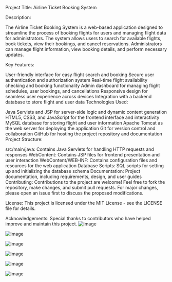 Project Title: Airline Ticket Booking System

Description:

The Airline Ticket Booking System is a web-based application designed to streamline the process of booking flights for users and managing flight data for administrators. The system allows users to search for available flights, book tickets, view their bookings, and cancel reservations. Administrators can manage flight information, view booking details, and perform necessary updates.

Key Features:

User-friendly interface for easy flight search and booking
Secure user authentication and authorization system
Real-time flight availability checking and booking functionality
Admin dashboard for managing flight schedules, user bookings, and cancellations
Responsive design for seamless user experience across devices
Integration with a backend database to store flight and user data
Technologies Used:

Java Servlets and JSP for server-side logic and dynamic content generation
HTML5, CSS3, and JavaScript for the frontend interface and interactivity
MySQL database for storing flight and user information
Apache Tomcat as the web server for deploying the application
Git for version control and collaboration
GitHub for hosting the project repository and documentation
Project Structure:

src/main/java: Contains Java Servlets for handling HTTP requests and responses
WebContent: Contains JSP files for frontend presentation and user interaction
WebContent/WEB-INF: Contains configuration files and resources for the web application
Database Scripts: SQL scripts for setting up and initializing the database schema
Documentation: Project documentation, including requirements, design, and user guides
Contributing:
Contributions to the project are welcome! Feel free to fork the repository, make changes, and submit pull requests. For major changes, please open an issue first to discuss the proposed modifications.

License:
This project is licensed under the MIT License - see the LICENSE file for details.

Acknowledgements:
Special thanks to contributors who have helped improve and maintain this project.
![image](https://github.com/PavanSharma143/AirBase/assets/88201307/325422a0-e788-4d5c-a714-508fa88020c4)


![image](https://github.com/PavanSharma143/AirBase/assets/88201307/3c266ae6-e1b2-41f9-8cab-a57a2ff21498)

![image](https://github.com/PavanSharma143/AirBase/assets/88201307/b3b3c230-38be-47bc-8901-b352e6c75575)

![image](https://github.com/PavanSharma143/AirBase/assets/88201307/d8dee667-392b-40a1-a454-fbc96dfbe953)

![image](https://github.com/PavanSharma143/AirBase/assets/88201307/f2a6666f-01ca-407f-ba3b-98c906c558b5)


![image](https://github.com/PavanSharma143/AirBase/assets/88201307/d3724458-93c2-4ae4-901e-f8565bbd6b5e)
